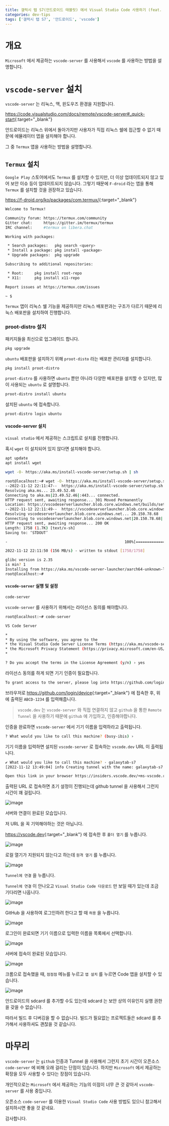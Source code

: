 ```yaml
---
title: 갤럭시 탭 S7(안드로이드 태블릿) 에서 Visual Studio Code 사용하기 (feat. vscode.dev)
categories: dev-tips
tags: ['갤럭시 탭 S7', '안드로이드', 'vscode']
---
```


# 개요
`Microsoft` 에서 제공하는 `vscode-server` 를 사용해서 `vscode` 를 사용하는 방법을 설명합니다. 

# `vscode-server` 설치
`vscode-server` 는 리눅스, 맥, 윈도우즈 환경을 지원합니다.

<https://code.visualstudio.com/docs/remote/vscode-server#_quick-start>{:target="_blank"}

안드로이드는 리눅스 위에서 돌아가지만 사용자가 직접 리눅스 쉘에 접근할 수 없기 때문에 에뮬레이터 앱을 설치해야 합니다.

그 중 `Termux` 앱을 사용하는 방법을 설명합니다.

## `Termux` 설치

`Google Play` 스토어에서도 `Termux` 를 설치할 수 있지만, 더 이상 업데이트되지 않고 있어 보안 이슈 등이 업데이트되지 않습니다. 그렇기 때문에 `F-droid` 라는 앱을 통해 `Termux` 를 설치할 것을 권장하고 있습니다.

<https://f-droid.org/ko/packages/com.termux/>{:target="_blank"}

```bash
Welcome to Termux!

Community forum: https://termux.com/community
Gitter chat:     https://gitter.im/termux/termux
IRC channel:     #termux on libera.chat

Working with packages:

 * Search packages:   pkg search <query>
 * Install a package: pkg install <package>
 * Upgrade packages:  pkg upgrade

Subscribing to additional repositories:

 * Root:     pkg install root-repo
 * X11:      pkg install x11-repo

Report issues at https://termux.com/issues

~ $
```

`Termux` 앱이 리눅스 쉘 기능을 제공하지만 리눅스 배포판과는 구조가 다르기 때문에 리눅스 배포판을 설치하여 진행합니다.

### proot-distro 설치

패키지들을 최신으로 업그레이드 합니다.

```bash
pkg upgrade
```

`ubuntu` 배포판을 설치하기 위해 `proot-disto` 라는 배포판 관리자를 설치합니다.

```bash
pkg install proot-distro
```

`proot-distro` 를 사용하면 `ubuntu` 뿐만 아니라 다양한 배포판을 설치할 수 있지만, 많이 사용되는 `ubuntu` 로 설명합니다.

```bash
proot-distro install ubuntu
```

설치된 `ubuntu` 에 접속합니다.

```bash
proot-distro login ubuntu
```

#### vscode-server 설치

`visual studio` 에서 제공하는 스크립트로 설치를 진행합니다.

혹시 `wget` 이 설치되어 있지 않다면 설치해야 합니다.

```bash
apt update
apt install wget
```

```bash
wget -O- https://aka.ms/install-vscode-server/setup.sh | sh
```

```bash
root@localhost:~# wget -O- https://aka.ms/install-vscode-server/setup.sh | sh
--2022-11-12 22:11:47--  https://aka.ms/install-vscode-server/setup.sh
Resolving aka.ms... 23.49.52.46
Connecting to aka.ms|23.49.52.46|:443... connected.
HTTP request sent, awaiting response... 301 Moved Permanently
Location: https://vscodeserverlauncher.blob.core.windows.net/builds/setup-scripts/setup.sh [following]
--2022-11-12 22:11:49--  https://vscodeserverlauncher.blob.core.windows.net/builds/setup-scripts/setup.sh
Resolving vscodeserverlauncher.blob.core.windows.net... 20.150.78.68
Connecting to vscodeserverlauncher.blob.core.windows.net|20.150.78.68|:443... connected.
HTTP request sent, awaiting response... 200 OK
Length: 1758 (1.7K) [text/x-sh]
Saving to: ‘STDOUT’

-                                                    100%[======================================================================================================================>]   1.72K  --.-KB/s    in 0s

2022-11-12 22:11:50 (156 MB/s) - written to stdout [1758/1758]

glibc version is 2.35
is min? 1
Installing from https://aka.ms/vscode-server-launcher/aarch64-unknown-linux-gnu
root@localhost:~#
```

#### `vscode-server` 실행 및 설정

```bash
code-server
```

`vscode-server` 를 사용하기 위해서는 라이선스 동의를 해야합니다.

```bash
root@localhost:~# code-server

VS Code Server

*
* By using the software, you agree to the
* the Visual Studio Code Server License Terms (https://aka.ms/vscode-server-license) and
* the Microsoft Privacy Statement (https://privacy.microsoft.com/en-US/privacystatement).
*

? Do you accept the terms in the License Agreement (y/n) › yes
```

라이선스 동의를 하게 되면 기기 인증이 필요합니다.

```bash
To grant access to the server, please log into https://github.com/login/device and use code ABCD-1234
```

브라우저로 <https://github.com/login/device>{:target="_blank"} 에 접속한 후, 위에 출력된 `ABCD-1234` 를 입력해줍니다.

> `vscode.dev` 는 `vscode-server` 와 직접 연결하지 않고 `github` 을 통한 `Remote Tunnel` 을 사용하기 때문에 `github` 에 가입하고, 인증해야합니다.

인증을 완료하면 `vscode-server` 에서 기기 이름을 입력하라고 출력됩니다.

```bash
? What would you like to call this machine? (busy-ibis) ›
```

기기 이름을 입력하면 설치된 `vscode-server` 로 접속하는 `vscode.dev` URL 이 출력됩니다.

```bash
✔ What would you like to call this machine? · galaxytab-s7
[2022-11-12 13:49:04] info Creating tunnel with the name: galaxytab-s7

Open this link in your browser https://insiders.vscode.dev/+ms-vscode.remote-server/galaxytab-s7
```

출력된 URL 로 접속하면 초기 설정이 진행되는데 github tunnel 을 사용해서 그런지 시간이 꽤 걸립니다.

![image](https://user-images.githubusercontent.com/261637/201477487-fcb80724-bbaa-4f60-9085-76234864460d.png)

서버와 연결이 완료된 모습입니다.

저 URL 을 꼭 기억해야하는 것은 아닙니다.

<https://vscode.dev>{:target="_blank"} 에 접속한 후 `폴더 열기` 를 누릅니다.

![image](https://user-images.githubusercontent.com/261637/201477732-4cb9c1cf-f6b2-4a3a-9d2b-f8dd47fe28c7.png)

로컬 열기가 지원되지 않는다고 하는데 `원격 열기` 를 누릅니다.

![image](https://user-images.githubusercontent.com/261637/201477821-e38fda93-9098-49b3-a202-bbaf5914f993.png)

`Tunnel에 연결` 을 누릅니다.

`Tunnel에 연결` 이 안나오고 `Visual Studio Code 다운로드` 만 보일 때가 있는데 조금 기다리면 나옵니다.

![image](https://user-images.githubusercontent.com/261637/201477900-8bc2f896-5ead-4ef9-b4a4-5de034397090.png)

GitHub 을 사용하여 로그인하려 한다고 할 때 `허용` 을 누릅니다.

![image](https://user-images.githubusercontent.com/261637/201478087-f54d07f3-e602-419d-bb58-791c0b34264f.png)

로그인이 완료되면 기기 이름으로 입력한 이름을 목록에서 선택합니다.

![image](https://user-images.githubusercontent.com/261637/201478170-81fa2b08-4caf-4b76-b61a-053d89275420.png)

서버에 접속이 완료된 모습입니다.

![image](https://user-images.githubusercontent.com/261637/201478354-22653ca1-0186-42cf-97fb-de5d174719a7.png)

크롬으로 접속했을 때, `점점점` 메뉴를 누르고 `앱 설치` 를 누르면 Code 앱을 설치할 수 있습니다.

![image](https://user-images.githubusercontent.com/261637/201478452-b520580c-8edd-4db7-8815-085f1f96b88a.png)

안드로이드의 sdcard 를 추가할 수도 있는데 sdcard 는 보안 상의 이유인지 실행 권한을 갖을 수 없습니다.

따라서 빌드 후 디버깅을 할 수 없습니다. 빌드가 필요없는 프로젝트들은 sdcard 를 추가해서 사용하셔도 괜찮을 것 같습니다.

# 마무리

`vscode-server` 는 `github` 인증과 Tunnel 을 사용해서 그런지 초기 시간이 오픈소스 `code-server` 에 비해 오래 걸리는 단점이 있습니다.
하지만 `Microsoft` 에서 제공하는 확장을 모두 사용할 수 있다는 장점이 있습니다.

개인적으로는 `Microsoft` 에서 제공하는 기능의 이점이 너무 큰 것 같아서 `vscode-server` 를 사용 중입니다.

오픈소스 `code-server` 를 이용한 `Visual Studio Code` 사용 방법도 있으니 참고해서 설치하시면 좋을 것 같네요.

감사합니다.
